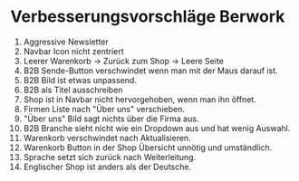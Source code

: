 # Verbesserungsvorschläge Berwork

1. Aggressive Newsletter
2. Navbar Icon nicht zentriert
3. Leerer Warenkorb -> Zurück zum Shop -> Leere Seite
4. B2B Sende-Button verschwindet wenn man mit der Maus darauf ist.
5. B2B Bild ist etwas unpassend.
6. B2B als Titel ausschreiben
7. Shop ist in Navbar nicht hervorgehoben, wenn man ihn öffnet.
8. Firmen Liste nach "Über uns" verschieben.
9. "Über uns" Bild sagt nichts über die Firma aus.
10. B2B Branche sieht nicht wie ein Dropdown aus und hat wenig Auswahl.
11. Warenkorb verschwindet nach Aktualisieren.
12. Warenkorb Button in der Shop Übersicht unnötig und umständlich.
13. Sprache setzt sich zurück nach Weiterleitung.
14. Englischer Shop ist anders als der Deutsche.
